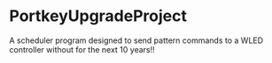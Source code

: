 # PortkeyUpgradeProject
A scheduler program designed to send pattern commands to a WLED controller without for the next 10 years!!
